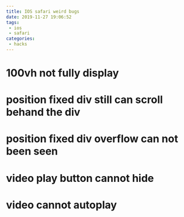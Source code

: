 ```yaml
---
title: IOS safari weird bugs
date: 2019-11-27 19:06:52
tags:
 - ios
 - safari
categories:
 - hacks 
---
```


# 100vh not fully display


# position fixed div still can scroll behand the div

# position fixed div overflow can not been seen


# video play button cannot hide


# video cannot autoplay